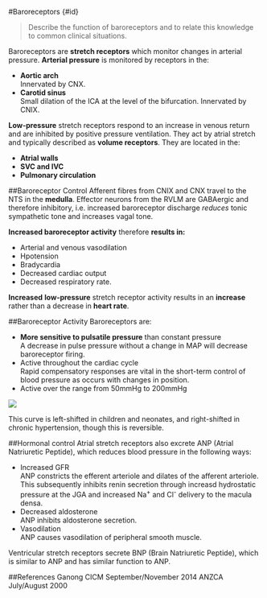 #Baroreceptors {#id}
> Describe the function of baroreceptors and to relate this knowledge to common clinical situations.

Baroreceptors are **stretch receptors** which monitor changes in arterial pressure. **Arterial pressure** is monitored by receptors in the:
* **Aortic arch**  
Innervated by CNX.
* **Carotid sinus**    
Small dilation of the ICA at the level of the bifurcation. Innervated by CNIX.

**Low-pressure** stretch receptors respond to an increase in venous return and are inhibited by positive pressure ventilation. They act by atrial stretch and typically described as **volume receptors**. They are located in the:
* **Atrial walls**
* **SVC and IVC**  
* **Pulmonary circulation**


##Baroreceptor Control
Afferent fibres from CNIX and CNX travel to the NTS in the **medulla**. Effector neurons from the RVLM are GABAergic and therefore inhibitory, i.e. increased baroreceptor discharge *reduces* tonic sympathetic tone and increases vagal tone.

**Increased baroreceptor activity** therefore **results in:**
* Arterial and venous vasodilation
* Hpotension
* Bradycardia
* Decreased cardiac output
* Decreased respiratory rate.

**Increased** **low-pressure** stretch receptor activity results in an **increase** rather than a decrease in **heart rate**.

##Baroreceptor Activity
Baroreceptors are:
* **More sensitive to pulsatile pressure** than constant pressure  
A decrease in pulse pressure without a change in MAP will decrease baroreceptor firing.
* Active throughout the cardiac cycle  
Rapid compensatory responses are vital in the short-term control of blood pressure as occurs with changes in position.
* Active over the range from 50mmHg to 200mmHg

![](http://i.imgur.com/2nOKtB8.jpg?2)

This curve is left-shifted in children and neonates, and right-shifted in chronic hypertension, though this is reversible.

##Hormonal control
Atrial stretch receptors also excrete ANP (Atrial Natriuretic Peptide), which reduces blood pressure in the following ways:
* Increased GFR  
  ANP constricts the efferent arteriole and dilates of the afferent arteriole. This subsequently inhibits renin secretion through increasd hydrostatic pressure at the JGA and increased Na<sup>+</sup> and Cl<sup>-</sup> delivery to the macula densa.
* Decreased aldosterone  
  ANP inhibits aldosterone secretion.
* Vasodilation  
  ANP causes vasodilation of peripheral smooth muscle.


Ventricular stretch receptors secrete BNP (Brain Natriuretic Peptide), which is similar to ANP and has similar function to ANP.

##References
Ganong
CICM September/November 2014
ANZCA July/August 2000